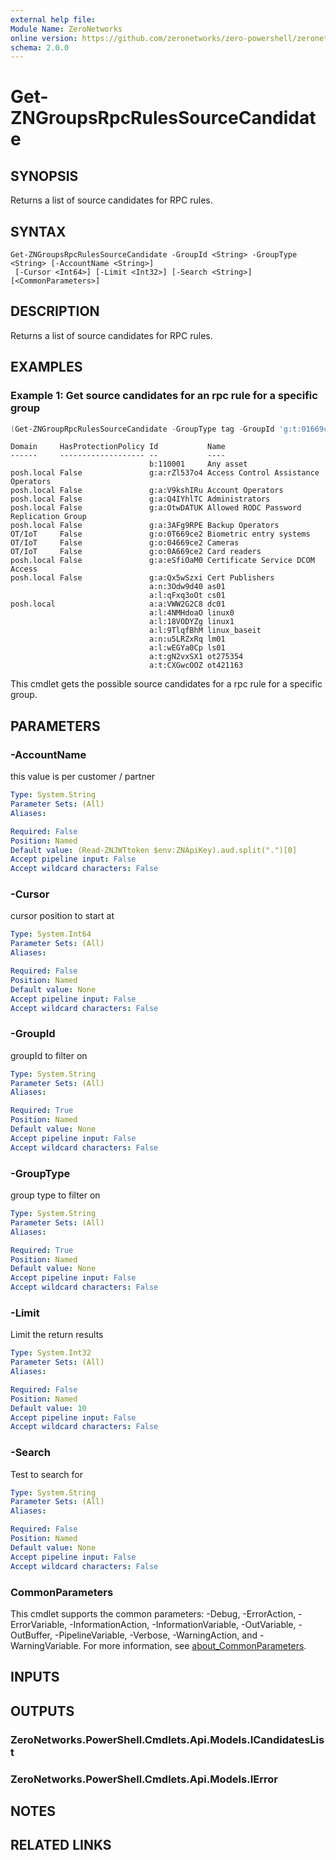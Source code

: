 ```yaml
---
external help file:
Module Name: ZeroNetworks
online version: https://github.com/zeronetworks/zero-powershell/zeronetworks/get-zngroupsrpcrulessourcecandidate
schema: 2.0.0
---
```


# Get-ZNGroupsRpcRulesSourceCandidate

## SYNOPSIS
Returns a list of source candidates for RPC rules.

## SYNTAX

```
Get-ZNGroupsRpcRulesSourceCandidate -GroupId <String> -GroupType <String> [-AccountName <String>]
 [-Cursor <Int64>] [-Limit <Int32>] [-Search <String>] [<CommonParameters>]
```

## DESCRIPTION
Returns a list of source candidates for RPC rules.

## EXAMPLES

### Example 1: Get source candidates for an rpc rule for a specific group
```powershell
(Get-ZNGroupRpcRulesSourceCandidate -GroupType tag -GroupId 'g:t:01669ce2').Items
```

```output
Domain     HasProtectionPolicy Id           Name
------     ------------------- --           ----
                               b:110001     Any asset
posh.local False               g:a:rZl537o4 Access Control Assistance Operators
posh.local False               g:a:V9kshIRu Account Operators
posh.local False               g:a:Q4IYhlTC Administrators
posh.local False               g:a:OtwDATUK Allowed RODC Password Replication Group
posh.local False               g:a:3AFg9RPE Backup Operators
OT/IoT     False               g:o:0T669ce2 Biometric entry systems
OT/IoT     False               g:o:04669ce2 Cameras
OT/IoT     False               g:o:0A669ce2 Card readers
posh.local False               g:a:eSfiOaM0 Certificate Service DCOM Access
posh.local False               g:a:Qx5wSzxi Cert Publishers
                               a:n:3Odw9d40 as01
                               a:l:qFxq3oOt cs01
posh.local                     a:a:VWW2G2C8 dc01
                               a:l:4NMHdoaO linux0
                               a:l:18VODYZg linux1
                               a:l:9TlqfBhM linux_baseit
                               a:n:u5LRZxRq lm01
                               a:l:wEGYa0Cp ls01
                               a:t:gN2vxSX1 ot275354
                               a:t:CXGwcOOZ ot421163
```

This cmdlet gets the possible source candidates for a rpc rule for a specific group.

## PARAMETERS

### -AccountName
this value is per customer / partner

```yaml
Type: System.String
Parameter Sets: (All)
Aliases:

Required: False
Position: Named
Default value: (Read-ZNJWTtoken $env:ZNApiKey).aud.split(".")[0]
Accept pipeline input: False
Accept wildcard characters: False
```

### -Cursor
cursor position to start at

```yaml
Type: System.Int64
Parameter Sets: (All)
Aliases:

Required: False
Position: Named
Default value: None
Accept pipeline input: False
Accept wildcard characters: False
```

### -GroupId
groupId to filter on

```yaml
Type: System.String
Parameter Sets: (All)
Aliases:

Required: True
Position: Named
Default value: None
Accept pipeline input: False
Accept wildcard characters: False
```

### -GroupType
group type to filter on

```yaml
Type: System.String
Parameter Sets: (All)
Aliases:

Required: True
Position: Named
Default value: None
Accept pipeline input: False
Accept wildcard characters: False
```

### -Limit
Limit the return results

```yaml
Type: System.Int32
Parameter Sets: (All)
Aliases:

Required: False
Position: Named
Default value: 10
Accept pipeline input: False
Accept wildcard characters: False
```

### -Search
Test to search for

```yaml
Type: System.String
Parameter Sets: (All)
Aliases:

Required: False
Position: Named
Default value: None
Accept pipeline input: False
Accept wildcard characters: False
```

### CommonParameters
This cmdlet supports the common parameters: -Debug, -ErrorAction, -ErrorVariable, -InformationAction, -InformationVariable, -OutVariable, -OutBuffer, -PipelineVariable, -Verbose, -WarningAction, and -WarningVariable. For more information, see [about_CommonParameters](http://go.microsoft.com/fwlink/?LinkID=113216).

## INPUTS

## OUTPUTS

### ZeroNetworks.PowerShell.Cmdlets.Api.Models.ICandidatesList

### ZeroNetworks.PowerShell.Cmdlets.Api.Models.IError

## NOTES

## RELATED LINKS


